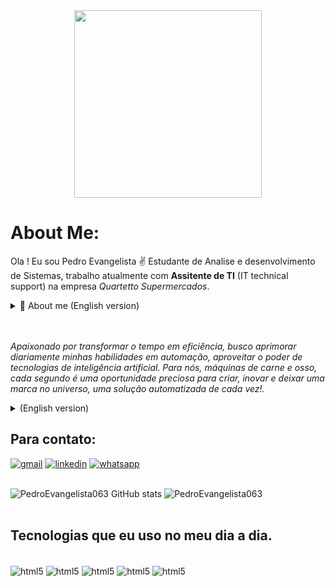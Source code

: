 <div align="center">
  <img height="300" src="https://media.giphy.com/media/v1.Y2lkPWVjZjA1ZTQ3eGxjcGZhdDAwbHU0MDVoanBlbHoxOW9wdnJramFjeWkyMzQ1dmRyOSZlcD12MV9zdGlja2Vyc19zZWFyY2gmY3Q9cw/fwbzI2kV3Qrlpkh59e/giphy.gif"  />
</div>

# About Me:
Ola ! Eu sou Pedro Evangelista ✌️ Estudante de Analise e desenvolvimento de Sistemas, trabalho atualmente com **Assitente de TI** (IT technical support) na empresa *Quartetto Supermercados*.
<details>
<summary>👀 About me (English version)</summary>

- Hello! I'm Pedro Evangelista 😄
- Student of Systems Analysis and Development
- I currently work as an IT Assistant (IT technical support) at Quartetto Supermercados.

</details>  
<br>
<br>

*Apaixonado por transformar o tempo em eficiência, busco aprimorar diariamente minhas habilidades em automação, aproveitar o poder de tecnologias de inteligência artificial. Para nós, máquinas de carne e osso, cada segundo é uma oportunidade preciosa para criar, inovar e deixar uma marca no universo, uma solução automatizada de cada vez!.*  
<details>
<summary>(English version)</summary>

*Passionate about transforming time into efficiency, I strive to improve my automation skills daily and harness the power of artificial intelligence technologies. For us, flesh-and-blood machines, every second is a precious opportunity to create, innovate, and leave a mark on the universe, one automated solution at a time!* 

</details> 


## Para contato:
[![gmail](https://img.shields.io/badge/Gmail-EA4335.svg?style=for-the-badge&logo=Gmail&logoColor=white)](mailto:pedroedu0@gmail.com)
[![linkedin](https://img.shields.io/badge/LinkedIn-0077B5.svg?style=for-the-badge&logo=LinkedIn&logoColor=white)](https://www.linkedin.com/in/pedro-eduardo-evangelista-costa-ramos-6034a5285/)
[![whatsapp](https://img.shields.io/badge/WhatsApp-25D366.svg?style=for-the-badge&logo=WhatsApp&logoColor=white)](https://wa.me/5562981504766)
<br>
<br>  

![PedroEvangelista063 GitHub stats](https://github-readme-stats.vercel.app/api?username=PedroEvangelista063&show_icons=true&theme=dracula)
![PedroEvangelista063](https://github-readme-stats.vercel.app/api/top-langs/?username=PedroEvangelista063&hide_progress=true)
<br>
<br>

## Tecnologias que eu uso no meu dia a dia.

<div style="display inline_block"><br/>
<img  align="center" alt="html5" src="https://img.shields.io/badge/HTML5-E34F26.svg?style=for-the-badge&logo=HTML5&logoColor=white">
<img  align="center" alt="html5" src="https://img.shields.io/badge/CSS-663399.svg?style=for-the-badge&logo=CSS&logoColor=white">
<img  align="center" alt="html5" src="https://img.shields.io/badge/JavaScript-F7DF1E.svg?style=for-the-badge&logo=JavaScript&logoColor=black">
<img  align="center" alt="html5" src="https://img.shields.io/badge/.NET-512BD4.svg?style=for-the-badge&logo=dotnet&logoColor=white">
<img  align="center" alt="html5" src="https://img.shields.io/badge/c%23-%23239120.svg?style=for-the-badge&logo=csharp&logoColor=white">
</div>
<br>
<br>


